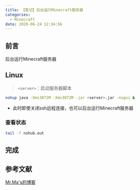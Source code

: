 ```yaml
---
title: 【笔记】后台运行Minecraft服务器
categories:
  - Minecraft
date: 2020-06-24 12:34:56
---
```


## 前言

后台运行Minecraft服务器

<!-- more -->

## Linux

> `<server>`：启动服务器脚本

``` sh
nohup java -Xms3072M -Xmx3072M -jar <server>.jar -nogui &
```

- 此时即使关闭ssh远程连接，也可以后台运行Minecraft服务器

### 查看状态

``` sh
tail -f nohub.out
```

## 完成

## 参考文献

[Mr.Ma's的博客](https://www.misterma.com/archives/864/)

